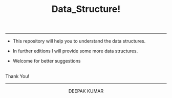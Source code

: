 <br><h1 align = "center">
Data_Structure!
 </h1><br>
 
 ------
    
- This repository will help you to understand the data structures.
- In further editions I will provide some more data structures.

- Welcome for better suggestions

<br> Thank You! 

  ------
  <p align="center">
 DEEPAK KUMAR
  </p>
